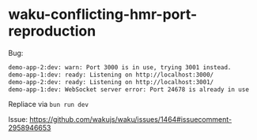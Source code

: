 # waku-conflicting-hmr-port-reproduction


Bug:

```sh
demo-app-2:dev: warn: Port 3000 is in use, trying 3001 instead.
demo-app-1:dev: ready: Listening on http://localhost:3000/
demo-app-2:dev: ready: Listening on http://localhost:3001/
demo-app-1:dev: WebSocket server error: Port 24678 is already in use
```

Repliace via `bun run dev`

Issue: https://github.com/wakujs/waku/issues/1464#issuecomment-2958946653